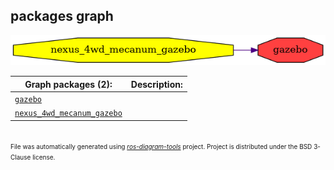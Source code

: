 <!--
File was automatically generated using 'ros-diagram-tools' project.
Project is distributed under the BSD 3-Clause license.
-->

## packages graph

[![gazebo](gazebo.png "gazebo")](gazebo.png)


| Graph packages (2): | Description: |
| ------------------- | ------------ |
| [`gazebo`](gazebo.html) |  |
| [`nexus_4wd_mecanum_gazebo`](nexus_4wd_mecanum_gazebo.html) |  |


</br>
<font size="1">
File was automatically generated using <a href="https://github.com/anetczuk/ros-diagram-tools"><i>ros-diagram-tools</i></a> project.
Project is distributed under the BSD 3-Clause license.
</font>
